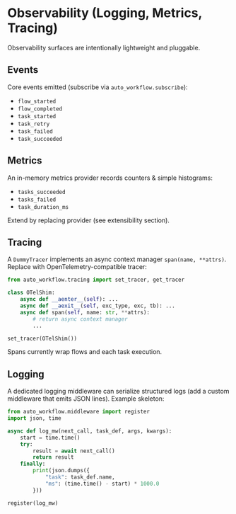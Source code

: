 # Observability (Logging, Metrics, Tracing)

Observability surfaces are intentionally lightweight and pluggable.

## Events
Core events emitted (subscribe via `auto_workflow.subscribe`):
- `flow_started`
- `flow_completed`
- `task_started`
- `task_retry`
- `task_failed`
- `task_succeeded`

## Metrics
An in-memory metrics provider records counters & simple histograms:
- `tasks_succeeded`
- `tasks_failed`
- `task_duration_ms`

Extend by replacing provider (see extensibility section).

## Tracing
A `DummyTracer` implements an async context manager `span(name, **attrs)`. Replace with OpenTelemetry-compatible tracer:
```python
from auto_workflow.tracing import set_tracer, get_tracer

class OTelShim:
    async def __aenter__(self): ...
    async def __aexit__(self, exc_type, exc, tb): ...
    async def span(self, name: str, **attrs):
        # return async context manager
        ...

set_tracer(OTelShim())
```
Spans currently wrap flows and each task execution.

## Logging
A dedicated logging middleware can serialize structured logs (add a custom middleware that emits JSON lines). Example skeleton:
```python
from auto_workflow.middleware import register
import json, time

async def log_mw(next_call, task_def, args, kwargs):
    start = time.time()
    try:
        result = await next_call()
        return result
    finally:
        print(json.dumps({
            "task": task_def.name,
            "ms": (time.time() - start) * 1000.0
        }))

register(log_mw)
```
